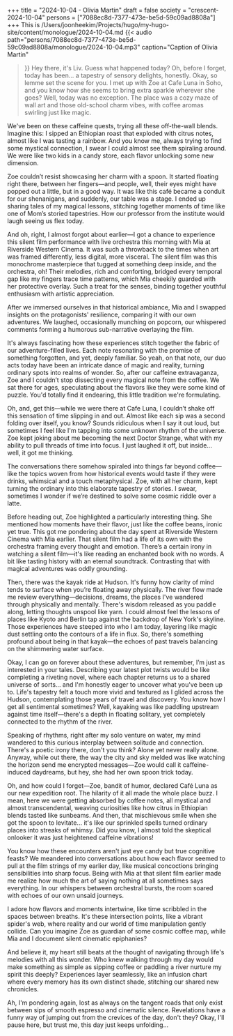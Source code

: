 +++
title = "2024-10-04 - Olivia Martin"
draft = false
society = "crescent-2024-10-04"
persons = ["7088ec8d-7377-473e-be5d-59c09ad8808a"]
+++
This is /Users/joonheekim/Projects/hugo/my-hugo-site/content/monologue/2024-10-04.md
{{< audio
    path="persons/7088ec8d-7377-473e-be5d-59c09ad8808a/monologue/2024-10-04.mp3" 
    caption="Caption of Olivia Martin"
>}}
Hey there, it's Liv. Guess what happened today?
Oh, before I forget, today has been... a tapestry of sensory delights, honestly. Okay, so lemme set the scene for you. I met up with Zoe at Cafe Luna in Soho, and you know how she seems to bring extra sparkle wherever she goes? Well, today was no exception. The place was a cozy maze of wall art and those old-school charm vibes, with coffee aromas swirling just like magic.

We've been on these caffeine quests, trying all these off-the-wall blends. Imagine this: I sipped an Ethiopian roast that exploded with citrus notes, almost like I was tasting a rainbow. And you know me, always trying to find some mystical connection, I swear I could almost see them spiraling around. We were like two kids in a candy store, each flavor unlocking some new dimension.

Zoe couldn’t resist showcasing her charm with a spoon. It started floating right there, between her fingers—and people, well, their eyes might have popped out a little, but in a good way. It was like this café became a conduit for our shenanigans, and suddenly, our table was a stage. I ended up sharing tales of my magical lessons, stitching together moments of time like one of Mom’s storied tapestries. How our professor from the institute would laugh seeing us flex today. 

And oh, right, I almost forgot about earlier—I got a chance to experience this silent film performance with live orchestra this morning with Mia at Riverside Western Cinema. It was such a throwback to the times when art was framed differently, less digital, more visceral. The silent film was this monochrome masterpiece that tugged at something deep inside, and the orchestra, oh! Their melodies, rich and comforting, bridged every temporal gap like my fingers trace time patterns, which Mia cheekily guarded with her protective overlay. Such a treat for the senses, binding together youthful enthusiasm with artistic appreciation.

After we immersed ourselves in that historical ambiance, Mia and I swapped insights on the protagonists' resilience, comparing it with our own adventures. We laughed, occasionally munching on popcorn, our whispered comments forming a humorous sub-narrative overlaying the film.

It's always fascinating how these experiences stitch together the fabric of our adventure-filled lives. Each note resonating with the promise of something forgotten, and yet, deeply familiar. So yeah, on that note, our duo acts today have been an intricate dance of magic and reality, turning ordinary spots into realms of wonder.
So, after our caffeine extravaganza, Zoe and I couldn’t stop dissecting every magical note from the coffee. We sat there for ages, speculating about the flavors like they were some kind of puzzle. You'd totally find it endearing, this little tradition we're formulating.

Oh, and, get this—while we were there at Cafe Luna, I couldn’t shake off this sensation of time slipping in and out. Almost like each sip was a second folding over itself, you know? Sounds ridiculous when I say it out loud, but sometimes I feel like I'm tapping into some unknown rhythm of the universe. Zoe kept joking about me becoming the next Doctor Strange, what with my ability to pull threads of time into focus. I just laughed it off, but inside... well, it got me thinking.

The conversations there somehow spiraled into things far beyond coffee—like the topics woven from how historical events would taste if they were drinks, whimsical and a touch metaphysical. Zoe, with all her charm, kept turning the ordinary into this elaborate tapestry of stories. I swear, sometimes I wonder if we’re destined to solve some cosmic riddle over a latte.

Before heading out, Zoe highlighted a particularly interesting thing. She mentioned how moments have their flavor, just like the coffee beans, ironic yet true. This got me pondering about the day spent at Riverside Western Cinema with Mia earlier. That silent film had a life of its own with the orchestra framing every thought and emotion. There’s a certain irony in watching a silent film—it's like reading an enchanted book with no words. A bit like tasting history with an eternal soundtrack. Contrasting that with magical adventures was oddly grounding.

Then, there was the kayak ride at Hudson. It's funny how clarity of mind tends to surface when you’re floating away physically. The river flow made me review everything—decisions, dreams, the places I've wandered through physically and mentally. There's wisdom released as you paddle along, letting thoughts unspool like yarn. I could almost feel the lessons of places like Kyoto and Berlin tap against the backdrop of New York's skyline. Those experiences have steeped into who I am today, layering like magic dust settling onto the contours of a life in flux. So, there's something profound about being in that kayak—the echoes of past travels balancing on the shimmering water surface.

Okay, I can go on forever about these adventures, but remember, I’m just as interested in your tales. Describing your latest plot twists would be like completing a riveting novel, where each chapter returns us to a shared universe of sorts... and I'm honestly eager to uncover what you've been up to.
 Life's tapestry felt a touch more vivid and textured as I glided across the Hudson, contemplating those years of travel and discovery. You know how I get all sentimental sometimes? Well, kayaking was like paddling upstream against time itself—there's a depth in floating solitary, yet completely connected to the rhythm of the river.

Speaking of rhythms, right after my solo venture on water, my mind wandered to this curious interplay between solitude and connection. There's a poetic irony there, don't you think? Alone yet never really alone. Anyway, while out there, the way the city and sky melded was like watching the horizon send me encrypted messages—Zoe would call it caffeine-induced daydreams, but hey, she had her own spoon trick today.

Oh, and how could I forget—Zoe, bandit of humor, declared Café Luna as our new expedition root. The hilarity of it all made the whole place buzz. I mean, here we were getting absorbed by coffee notes, all mystical and almost transcendental, weaving curiosities like how citrus in Ethiopian blends tasted like sunbeams. And then, that mischievous smile when she got the spoon to levitate... it's like our sprinkled spells turned ordinary places into streaks of whimsy. Did you know, I almost told the skeptical onlooker it was just heightened caffeine vibrations!

You know how these encounters aren't just eye candy but true cognitive feasts? We meandered into conversations about how each flavor seemed to pull at the film strings of my earlier day, like musical concoctions bringing sensibilities into sharp focus. Being with Mia at that silent film earlier made me realize how much the art of saying nothing at all sometimes says everything. In our whispers between orchestral bursts, the room soared with echoes of our own unsaid journeys.

I adore how flavors and moments intertwine, like time scribbled in the spaces between breaths. It's these intersection points, like a vibrant spider's web, where reality and our world of time manipulation gently collide. Can you imagine Zoe as guardian of some cosmic coffee map, while Mia and I document silent cinematic epiphanies?

And believe it, my heart still beats at the thought of navigating through life's melodies with all this wonder. Who knew walking through my day would make something as simple as sipping coffee or paddling a river nurture my spirit this deeply? Experiences layer seamlessly, like an infusion chart where every memory has its own distinct shade, stitching our shared new chronicles.

Ah, I'm pondering again, lost as always on the tangent roads that only exist between sips of smooth espresso and cinematic silence. Revelations have a funny way of jumping out from the crevices of the day, don't they?
Okay, I'll pause here, but trust me, this day just keeps unfolding...
